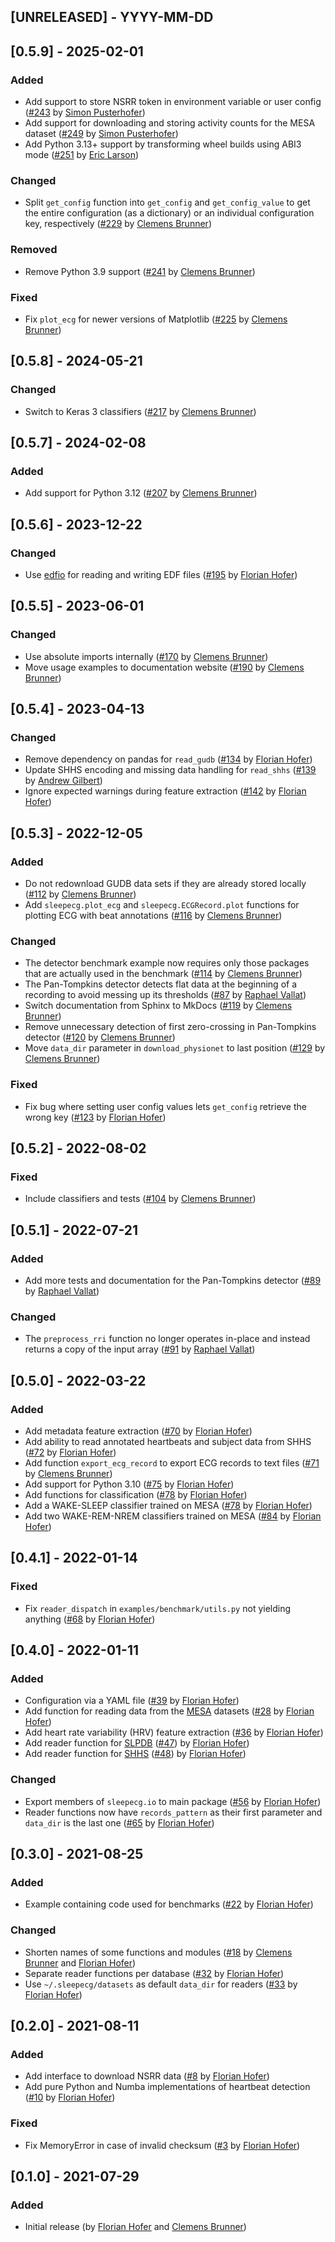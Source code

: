 ## [UNRELEASED] - YYYY-MM-DD

## [0.5.9] - 2025-02-01
### Added
- Add support to store NSRR token in environment variable or user config ([#243](https://github.com/cbrnr/sleepecg/pull/243) by [Simon Pusterhofer](https://github.com/simon-p-2000))
- Add support for downloading and storing activity counts for the MESA dataset ([#249](https://github.com/cbrnr/sleepecg/pull/249) by [Simon Pusterhofer](https://github.com/simon-p-2000))
- Add Python 3.13+ support by transforming wheel builds using ABI3 mode ([#251](https://github.com/cbrnr/sleepecg/pull/251) by [Eric Larson](https://github.com/larsoner))

### Changed
- Split `get_config` function into `get_config` and `get_config_value` to get the entire configuration (as a dictionary) or an individual configuration key, respectively ([#229](https://github.com/cbrnr/sleepecg/pull/225) by [Clemens Brunner](https://github.com/cbrnr))

### Removed
- Remove Python 3.9 support ([#241](https://github.com/cbrnr/sleepecg/pull/241) by [Clemens Brunner](https://github.com/cbrnr))

### Fixed
- Fix `plot_ecg` for newer versions of Matplotlib ([#225](https://github.com/cbrnr/sleepecg/pull/225) by [Clemens Brunner](https://github.com/cbrnr))

## [0.5.8] - 2024-05-21
### Changed
- Switch to Keras 3 classifiers ([#217](https://github.com/cbrnr/sleepecg/pull/217) by [Clemens Brunner](https://github.com/cbrnr))

## [0.5.7] - 2024-02-08
### Added
- Add support for Python 3.12 ([#207](https://github.com/cbrnr/sleepecg/pull/207) by [Clemens Brunner](https://github.com/cbrnr))

## [0.5.6] - 2023-12-22
### Changed
- Use [edfio](https://github.com/the-siesta-group/edfio) for reading and writing EDF files ([#195](https://github.com/cbrnr/sleepecg/pull/195) by [Florian Hofer](https://github.com/hofaflo))

## [0.5.5] - 2023-06-01
### Changed
- Use absolute imports internally ([#170](https://github.com/cbrnr/sleepecg/pull/170) by [Clemens Brunner](https://github.com/cbrnr))
- Move usage examples to documentation website ([#190](https://github.com/cbrnr/sleepecg/pull/190) by [Clemens Brunner](https://github.com/cbrnr))

## [0.5.4] - 2023-04-13
### Changed
- Remove dependency on pandas for `read_gudb` ([#134](https://github.com/cbrnr/sleepecg/pull/134) by [Florian Hofer](https://github.com/hofaflo))
- Update SHHS encoding and missing data handling for `read_shhs` ([#139](https://github.com/cbrnr/sleepecg/pull/139) by [Andrew Gilbert](https://github.com/adgilbert))
- Ignore expected warnings during feature extraction ([#142](https://github.com/cbrnr/sleepecg/pull/142) by [Florian Hofer](https://github.com/hofaflo))

## [0.5.3] - 2022-12-05
### Added
- Do not redownload GUDB data sets if they are already stored locally ([#112](https://github.com/cbrnr/sleepecg/pull/112) by [Clemens Brunner](https://github.com/cbrnr))
- Add `sleepecg.plot_ecg` and `sleepecg.ECGRecord.plot` functions for plotting ECG with beat annotations ([#116](https://github.com/cbrnr/sleepecg/pull/116) by [Clemens Brunner](https://github.com/cbrnr))

### Changed
- The detector benchmark example now requires only those packages that are actually used in the benchmark ([#114](https://github.com/cbrnr/sleepecg/pull/114) by [Clemens Brunner](https://github.com/cbrnr))
- The Pan-Tompkins detector detects flat data at the beginning of a recording to avoid messing up its thresholds ([#87](https://github.com/cbrnr/sleepecg/pull/87) by [Raphael Vallat](https://github.com/raphaelvallat))
- Switch documentation from Sphinx to MkDocs ([#119](https://github.com/cbrnr/sleepecg/pull/119) by [Clemens Brunner](https://github.com/cbrnr))
- Remove unnecessary detection of first zero-crossing in Pan-Tompkins detector ([#120](https://github.com/cbrnr/sleepecg/pull/120) by [Clemens Brunner](https://github.com/cbrnr))
- Move `data_dir` parameter in `download_physionet` to last position ([#129](https://github.com/cbrnr/sleepecg/pull/129) by [Clemens Brunner](https://github.com/cbrnr))

### Fixed
- Fix bug where setting user config values lets `get_config` retrieve the wrong key ([#123](https://github.com/cbrnr/sleepecg/pull/123) by [Florian Hofer](https://github.com/hofaflo))

## [0.5.2] - 2022-08-02
### Fixed
- Include classifiers and tests ([#104](https://github.com/cbrnr/sleepecg/pull/104) by [Clemens Brunner](https://github.com/cbrnr))

## [0.5.1] - 2022-07-21
### Added
- Add more tests and documentation for the Pan-Tompkins detector ([#89](https://github.com/cbrnr/sleepecg/pull/89) by [Raphael Vallat](https://github.com/raphaelvallat))

### Changed
- The `preprocess_rri` function no longer operates in-place and instead returns a copy of the input array ([#91](https://github.com/cbrnr/sleepecg/pull/91) by [Raphael Vallat](https://github.com/raphaelvallat))

## [0.5.0] - 2022-03-22
### Added
- Add metadata feature extraction ([#70](https://github.com/cbrnr/sleepecg/pull/70) by [Florian Hofer](https://github.com/hofaflo))
- Add ability to read annotated heartbeats and subject data from SHHS ([#72](https://github.com/cbrnr/sleepecg/pull/72) by [Florian Hofer](https://github.com/hofaflo))
- Add function `export_ecg_record` to export ECG records to text files ([#71](https://github.com/cbrnr/sleepecg/pull/71) by [Clemens Brunner](https://github.com/cbrnr))
- Add support for Python 3.10 ([#75](https://github.com/cbrnr/sleepecg/pull/75) by [Florian Hofer](https://github.com/hofaflo))
- Add functions for classification ([#78](https://github.com/cbrnr/sleepecg/pull/78) by [Florian Hofer](https://github.com/hofaflo))
- Add a WAKE-SLEEP classifier trained on MESA ([#78](https://github.com/cbrnr/sleepecg/pull/78) by [Florian Hofer](https://github.com/hofaflo))
- Add two WAKE-REM-NREM classifiers trained on MESA ([#84](https://github.com/cbrnr/sleepecg/pull/84) by [Florian Hofer](https://github.com/hofaflo))

## [0.4.1] - 2022-01-14
### Fixed
- Fix `reader_dispatch` in `examples/benchmark/utils.py` not yielding anything  ([#68](https://github.com/cbrnr/sleepecg/pull/68) by [Florian Hofer](https://github.com/hofaflo))

## [0.4.0] - 2022-01-11
### Added
- Configuration via a YAML file ([#39](https://github.com/cbrnr/sleepecg/pull/39) by [Florian Hofer](https://github.com/hofaflo))
- Add function for reading data from the [MESA](https://sleepdata.org/datasets/mesa) datasets ([#28](https://github.com/cbrnr/sleepecg/pull/28) by [Florian Hofer](https://github.com/hofaflo))
- Add heart rate variability (HRV) feature extraction ([#36](https://github.com/cbrnr/sleepecg/pull/36) by [Florian Hofer](https://github.com/hofaflo))
- Add reader function for [SLPDB](https://physionet.org/content/slpdb) ([#47](https://github.com/cbrnr/sleepecg/pull/47)) by [Florian Hofer](https://github.com/hofaflo))
- Add reader function for [SHHS](https://sleepdata.org/datasets/shhs) ([#48](https://github.com/cbrnr/sleepecg/pull/48)) by [Florian Hofer](https://github.com/hofaflo))

### Changed
- Export members of `sleepecg.io` to main package ([#56](https://github.com/cbrnr/sleepecg/pull/56) by [Florian Hofer](https://github.com/hofaflo))
- Reader functions now have `records_pattern` as their first parameter and `data_dir` is the last one ([#65](https://github.com/cbrnr/sleepecg/pull/65) by [Florian Hofer](https://github.com/hofaflo))

## [0.3.0] - 2021-08-25
### Added
- Example containing code used for benchmarks ([#22](https://github.com/cbrnr/sleepecg/pull/22) by [Florian Hofer](https://github.com/hofaflo))

### Changed
- Shorten names of some functions and modules ([#18](https://github.com/cbrnr/sleepecg/pull/18) by [Clemens Brunner](https://github.com/cbrnr) and [Florian Hofer](https://github.com/hofaflo))
- Separate reader functions per database ([#32](https://github.com/cbrnr/sleepecg/pull/32) by [Florian Hofer](https://github.com/hofaflo))
- Use `~/.sleepecg/datasets` as default `data_dir` for readers ([#33](https://github.com/cbrnr/sleepecg/pull/33) by [Florian Hofer](https://github.com/hofaflo))

## [0.2.0] - 2021-08-11
### Added
- Add interface to download NSRR data ([#8](https://github.com/cbrnr/sleepecg/pull/8) by [Florian Hofer](https://github.com/hofaflo))
- Add pure Python and Numba implementations of heartbeat detection ([#10](https://github.com/cbrnr/sleepecg/pull/10) by [Florian Hofer](https://github.com/hofaflo))

### Fixed
- Fix MemoryError in case of invalid checksum ([#3](https://github.com/cbrnr/sleepecg/pull/3) by [Florian Hofer](https://github.com/hofaflo))

## [0.1.0] - 2021-07-29
### Added
- Initial release (by [Florian Hofer](https://github.com/hofaflo) and [Clemens Brunner](https://github.com/cbrnr))
